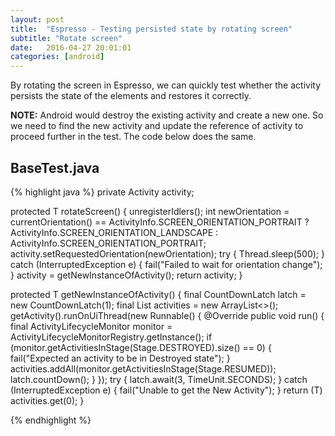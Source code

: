 ```yaml
---
layout: post
title:  "Espresso - Testing persisted state by rotating screen"
subtitle: "Rotate screen"
date:   2016-04-27 20:01:01
categories: [android]
---
```


By rotating the screen in Espresso, we can quickly test whether the activity persists the state of the elements and restores it correctly.

**NOTE:** Android would destroy the existing activity and create a new one. So we need to find the new activity and update the reference of activity to proceed further in the test. The code below does the same.

## BaseTest.java

{% highlight java %}
private Activity activity;

protected T rotateScreen() {
    unregisterIdlers();
    int newOrientation = currentOrientation() == ActivityInfo.SCREEN_ORIENTATION_PORTRAIT ? ActivityInfo.SCREEN_ORIENTATION_LANDSCAPE : ActivityInfo.SCREEN_ORIENTATION_PORTRAIT;
    activity.setRequestedOrientation(newOrientation);
    try {
        Thread.sleep(500);
    } catch (InterruptedException e) {
        fail("Failed to wait for orientation change");
    }
    activity = getNewInstanceOfActivity();
    return activity;
}

protected T getNewInstanceOfActivity() {
    final CountDownLatch latch = new CountDownLatch(1);
    final List<Activity> activities = new ArrayList<>();
    getActivity().runOnUiThread(new Runnable() {
        @Override
        public void run() {
            final ActivityLifecycleMonitor monitor = ActivityLifecycleMonitorRegistry.getInstance();
            if (monitor.getActivitiesInStage(Stage.DESTROYED).size() == 0) {
                fail("Expected an activity to be in Destroyed state");
            }
            activities.addAll(monitor.getActivitiesInStage(Stage.RESUMED));
            latch.countDown();
        }
    });
    try {
        latch.await(3, TimeUnit.SECONDS);
    } catch (InterruptedException e) {
        fail("Unable to get the New Activity");
    }
    return (T) activities.get(0);
}

{% endhighlight %}
